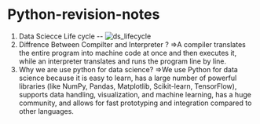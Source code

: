 # Python-revision-notes
1. Data Sciecce Life cycle --
   ![ds_lifecycle](https://github.com/user-attachments/assets/8d4fdcf4-4b0e-4ef6-bff4-c3224dd59e49)
2. Diffrence Between Compilter and Interpreter ?
   =>A compiler translates the entire program into machine code at once and then executes it, while an interpreter translates and runs the program line by line.
3. Why we are use python for data science?
   =>We use Python for data science because it is easy to learn, has a large number of powerful libraries (like NumPy, Pandas, Matplotlib, Scikit-learn, TensorFlow), supports data handling, visualization, and machine learning, has a huge community, and allows for fast prototyping and integration compared to other languages.
